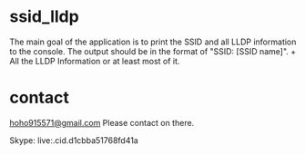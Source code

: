 # ssid_lldp
The main goal of the application is to print the SSID and all LLDP information to the console. 
The output should be in the format of "SSID: [SSID name]". + All the LLDP Information or at least most of it.

# contact
hoho915571@gmail.com
Please contact on there.

Skype: live:.cid.d1cbba51768fd41a
